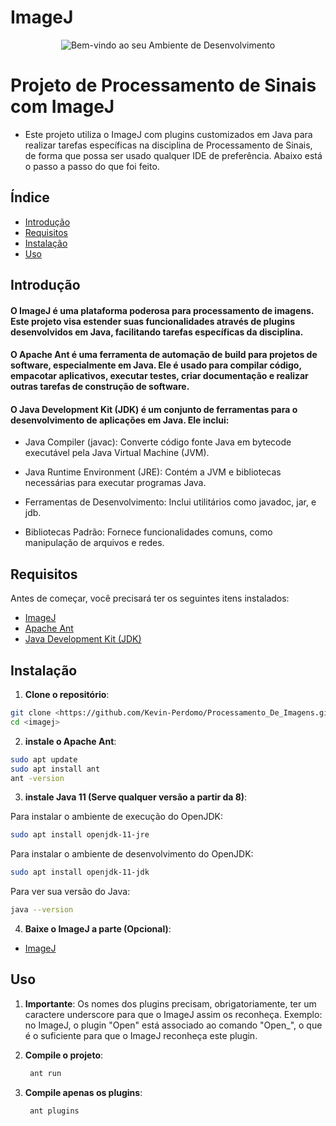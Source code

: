 # ImageJ

<p align="center">
  <img src="https://s3-ap-northeast-1.amazonaws.com/xlab-leica-microsystems/wordpress/wp-content/uploads/title.jpg" alt="Bem-vindo ao seu Ambiente de Desenvolvimento">
</p>

# Projeto de Processamento de Sinais com ImageJ

- Este projeto utiliza o ImageJ com plugins customizados em Java para realizar tarefas específicas na disciplina de Processamento de Sinais, de forma que possa ser usado qualquer IDE de preferência. Abaixo está o passo a passo do que foi feito.

## Índice

- [Introdução](#introdução)
- [Requisitos](#requisitos)
- [Instalação](#instalação)
- [Uso](#uso)

## Introdução

#### O ImageJ é uma plataforma poderosa para processamento de imagens. Este projeto visa estender suas funcionalidades através de plugins desenvolvidos em Java, facilitando tarefas específicas da disciplina.

#### O Apache Ant é uma ferramenta de automação de build para projetos de software, especialmente em Java. Ele é usado para compilar código, empacotar aplicativos, executar testes, criar documentação e realizar outras tarefas de construção de software.

#### O Java Development Kit (JDK) é um conjunto de ferramentas para o desenvolvimento de aplicações em Java. Ele inclui:

- Java Compiler (javac): Converte código fonte Java em bytecode executável pela Java Virtual Machine (JVM).

- Java Runtime Environment (JRE): Contém a JVM e bibliotecas necessárias para executar programas Java.

- Ferramentas de Desenvolvimento: Inclui utilitários como javadoc, jar, e jdb.

- Bibliotecas Padrão: Fornece funcionalidades comuns, como manipulação de arquivos e redes.

## Requisitos

Antes de começar, você precisará ter os seguintes itens instalados:

- [ImageJ](https://imagej.net/ij/index.html)
- [Apache Ant](https://ant.apache.org/bindownload.cgi)
- [Java Development Kit (JDK)](https://www.oracle.com/java/technologies/javase-jdk11-downloads.html)

## Instalação

1. **Clone o repositório**:
```bash
git clone <https://github.com/Kevin-Perdomo/Processamento_De_Imagens.git>
cd <imagej>
```

2. **instale o Apache Ant**:
```bash  
sudo apt update
sudo apt install ant
ant -version
```

3. **instale Java 11 (Serve qualquer versão a partir da 8)**:

Para instalar o ambiente de execução do OpenJDK:
```bash  
sudo apt install openjdk-11-jre
```

Para instalar o ambiente de desenvolvimento do OpenJDK:
```bash  
sudo apt install openjdk-11-jdk
```

Para ver sua versão do Java:
```bash  
java --version
```

4. **Baixe o ImageJ a parte (Opcional)**:
- [ImageJ](https://imagej.net/ij/download.html)

## Uso

1. **Importante**: Os nomes dos plugins precisam, obrigatoriamente, ter um caractere underscore para que o ImageJ assim os reconheça. Exemplo: no ImageJ, o plugin "Open" está associado ao comando "Open_", o que é o suficiente para que o ImageJ reconheça este plugin. 

2. **Compile o projeto**:
   ```bash  
    ant run
   ```

3. **Compile apenas os plugins**:
   ```bash  
    ant plugins
   ```